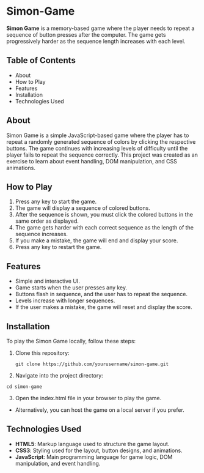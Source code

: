 # Simon-Game

**Simon Game** is a memory-based game where the player needs to repeat a sequence of button presses after the computer. The game gets progressively harder as the sequence length increases with each level.

## Table of Contents

- About
- How to Play
- Features
- Installation
- Technologies Used


## About

Simon Game is a simple JavaScript-based game where the player has to repeat a randomly generated sequence of colors by clicking the respective buttons. The game continues with increasing levels of difficulty until the player fails to repeat the sequence correctly. This project was created as an exercise to learn about event handling, DOM manipulation, and CSS animations.

## How to Play

1. Press any key to start the game.
2. The game will display a sequence of colored buttons.
3. After the sequence is shown, you must click the colored buttons in the same order as displayed.
4. The game gets harder with each correct sequence as the length of the sequence increases.
5. If you make a mistake, the game will end and display your score.
6. Press any key to restart the game.

## Features

- Simple and interactive UI.
- Game starts when the user presses any key.
- Buttons flash in sequence, and the user has to repeat the sequence.
- Levels increase with longer sequences.
- If the user makes a mistake, the game will reset and display the score.

## Installation

To play the Simon Game locally, follow these steps:

1. Clone this repository:
   
   ```
   git clone https://github.com/yourusername/simon-game.git
   ```
2. Navigate into the project directory:
```
cd simon-game
```
3. Open the index.html file in your browser to play the game.
- Alternatively, you can host the game on a local server if you prefer.

## Technologies Used

- **HTML5**: Markup language used to structure the game layout.
- **CSS3**: Styling used for the layout, button designs, and animations.
- **JavaScript**: Main programming language for game logic, DOM manipulation, and event handling.
